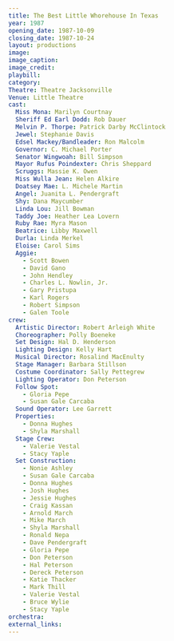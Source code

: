 ```yaml
---
title: The Best Little Whorehouse In Texas
year: 1987
opening_date: 1987-10-09
closing_date: 1987-10-24
layout: productions
image:
image_caption:
image_credit:
playbill: 
category: 
Theatre: Theatre Jacksonville
Venue: Little Theatre
cast:
  Miss Mona: Marilyn Courtnay
  Sheriff Ed Earl Dodd: Rob Dauer
  Melvin P. Thorpe: Patrick Darby McClintock
  Jewel: Stephanie Davis
  Edsel Mackey/Bandleader: Ron Malcolm
  Governor: C. Michael Porter
  Senator Wingwoah: Bill Simpson
  Mayor Rufus Poindexter: Chris Sheppard
  Scruggs: Massie K. Owen
  Miss Wulla Jean: Helen Alkire
  Doatsey Mae: L. Michele Martin
  Angel: Juanita L. Pendergraft
  Shy: Dana Maycumber
  Linda Lou: Jill Bowman
  Taddy Joe: Heather Lea Lovern
  Ruby Rae: Myra Mason
  Beatrice: Libby Maxwell
  Durla: Linda Merkel
  Eloise: Carol Sims
  Aggie:
    - Scott Bowen
    - David Gano
    - John Hendley
    - Charles L. Nowlin, Jr.
    - Gary Pristupa
    - Karl Rogers
    - Robert Simpson
    - Galen Toole
crew:
  Artistic Director: Robert Arleigh White
  Choreographer: Polly Boeneke
  Set Design: Hal D. Henderson
  Lighting Design: Kelly Hart
  Musical Director: Rosalind MacEnulty
  Stage Manager: Barbara Stillson
  Costume Coordinator: Sally Pettegrew
  Lighting Operator: Don Peterson
  Follow Spot:
    - Gloria Pepe
    - Susan Gale Carcaba
  Sound Operator: Lee Garrett
  Properties:
    - Donna Hughes
    - Shyla Marshall
  Stage Crew:
    - Valerie Vestal
    - Stacy Yaple
  Set Construction:
    - Nonie Ashley
    - Susan Gale Carcaba
    - Donna Hughes
    - Josh Hughes
    - Jessie Hughes
    - Craig Kassan
    - Arnold March
    - Mike March
    - Shyla Marshall
    - Ronald Nepa
    - Dave Pendergraft
    - Gloria Pepe
    - Don Peterson
    - Hal Peterson
    - Dereck Peterson
    - Katie Thacker
    - Mark Thill
    - Valerie Vestal
    - Bruce Wylie
    - Stacy Yaple
orchestra:
external_links:
---
```


